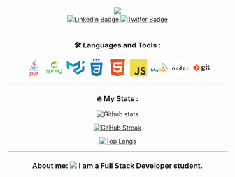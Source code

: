 
<!-- ### Hey there!! :man_technologist:
<!--
**jeanmoura/jeanmoura** is a ✨ _special_ ✨ repository because its `README.md` (this file) appears on your GitHub profile.

Here are some ideas to get you started:

- 🔭 I’m currently working on ...
- 🌱 I’m currently learning ...
- 👯 I’m looking to collaborate on ...
- 🤔 I’m looking for help with ...
- 💬 Ask me about ...
- 📫 How to reach me: ...
- 😄 Pronouns: ...
- ⚡ Fun fact: ...
-->
<div id="header" align="center">
  <img src="https://media.giphy.com/media/IeRdg7gLkfK1ly2mFU/giphy.gif" width="100"/>

  
  <div id="badges">
    <a href="https://www.linkedin.com/in/jeansouzamoura/">
  <img src="https://img.shields.io/badge/LinkedIn-blue?style=for-the-badge&logo=linkedin&logoColor=white" alt="LinkedIn Badge"/>
    </a>
    <a href="https://twitter.com/jeansouzamoura">
  <img src="https://img.shields.io/badge/Twitter-blue?style=for-the-badge&logo=twitter&logoColor=white" alt="Twitter Badge"/>
    </a>  
</div>
  
  <img src="https://komarev.com/ghpvc/?username=jeanmoura&style=flat-square&color=blue" alt=""/>
 
  

### :hammer_and_wrench: Languages and Tools :
  <div>
  <img src="https://github.com/devicons/devicon/blob/master/icons/java/java-original-wordmark.svg" title="Java" alt="Java" width="40" height="40"/>&nbsp;
  <img src="https://github.com/devicons/devicon/blob/master/icons/spring/spring-original-wordmark.svg" title="Spring" alt="Spring" width="40" height="40"/>&nbsp;
  <img src="https://github.com/devicons/devicon/blob/master/icons/materialui/materialui-original.svg" title="Material UI" alt="Material UI" width="40" height="40"/>&nbsp;
  <img src="https://github.com/devicons/devicon/blob/master/icons/css3/css3-plain-wordmark.svg"  title="CSS3" alt="CSS" width="40" height="40"/>&nbsp;
  <img src="https://github.com/devicons/devicon/blob/master/icons/html5/html5-original.svg" title="HTML5" alt="HTML" width="40" height="40"/>&nbsp;
  <img src="https://github.com/devicons/devicon/blob/master/icons/javascript/javascript-original.svg" title="JavaScript" alt="JavaScript" width="40" height="40"/>&nbsp;
  <img src="https://github.com/devicons/devicon/blob/master/icons/mysql/mysql-original-wordmark.svg" title="MySQL"  alt="MySQL" width="40" height="40"/>&nbsp;
  <img src="https://github.com/devicons/devicon/blob/master/icons/nodejs/nodejs-original-wordmark.svg" title="NodeJS" alt="NodeJS" width="40" height="40"/>&nbsp;
  <img src="https://github.com/devicons/devicon/blob/master/icons/git/git-original-wordmark.svg" title="Git" **alt="Git" width="40" height="40"/>
    


---

### :fire: My Stats :
    
![Github stats](https://github-readme-stats.vercel.app/api?username=jeanmoura&theme=highcontrast&show_icons=true&count_private=true)    

[![GitHub Streak](http://github-readme-streak-stats.herokuapp.com?user=jeanmoura&theme=dark&background=000000)](https://git.io/streak-stats)

[![Top Langs](https://github-readme-stats.vercel.app/api/top-langs/?username=jeanmoura&layout=compact&theme=vision-friendly-dark)](https://github.com/jeanmoura/github-readme-stats)


    

---
###  About me: <img src="https://media.giphy.com/media/WUlplcMpOCEmTGBtBW/giphy.gif" width="30"> I am a Full Stack Developer student.
